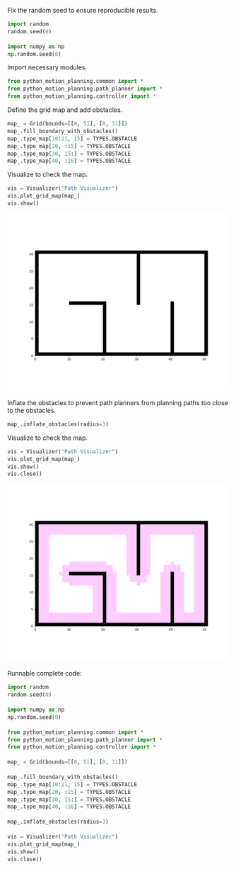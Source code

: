 Fix the random seed to ensure reproducible results.

```python
import random
random.seed(0)

import numpy as np
np.random.seed(0)
```

Import necessary modules.

```python
from python_motion_planning.common import *
from python_motion_planning.path_planner import *
from python_motion_planning.controller import *
```

Define the grid map and add obstacles.

```python
map_ = Grid(bounds=[[0, 51], [0, 31]])
map_.fill_boundary_with_obstacles()
map_.type_map[10:21, 15] = TYPES.OBSTACLE
map_.type_map[20, :15] = TYPES.OBSTACLE
map_.type_map[30, 15:] = TYPES.OBSTACLE
map_.type_map[40, :16] = TYPES.OBSTACLE
```

Visualize to check the map.

```python
vis = Visualizer("Path Visualizer")
vis.plot_grid_map(map_)
vis.show()
```

![grid_map_2d_1.svg](../../../assets/grid_map_2d_1.svg)

Inflate the obstacles to prevent path planners from planning paths too close to the obstacles.

```python
map_.inflate_obstacles(radius=3)
```

Visualize to check the map.

```python
vis = Visualizer("Path Visualizer")
vis.plot_grid_map(map_)
vis.show()
vis.close()
```

![grid_map_2d_2.svg](../../../assets/grid_map_2d_2.svg)

Runnable complete code:

```python
import random
random.seed(0)

import numpy as np
np.random.seed(0)

from python_motion_planning.common import *
from python_motion_planning.path_planner import *
from python_motion_planning.controller import *

map_ = Grid(bounds=[[0, 51], [0, 31]])

map_.fill_boundary_with_obstacles()
map_.type_map[10:21, 15] = TYPES.OBSTACLE
map_.type_map[20, :15] = TYPES.OBSTACLE
map_.type_map[30, 15:] = TYPES.OBSTACLE
map_.type_map[40, :16] = TYPES.OBSTACLE

map_.inflate_obstacles(radius=3)

vis = Visualizer("Path Visualizer")
vis.plot_grid_map(map_)
vis.show()
vis.close()
```
